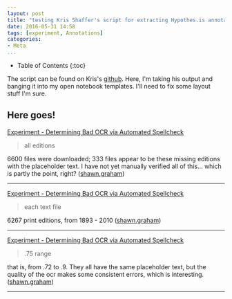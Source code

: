 ```yaml
---
layout: post
title: "testing Kris Shaffer's script for extracting Hypothes.is annotations to Jekyll"
date: 2016-05-31 14:58
tags: [experiment, Annotations]
categories:
- Meta
...
```


* Table of Contents
{:toc}

The script can be found on Kris's [github](https://github.com/kshaffer/pypothesis). Here, I'm taking his output and banging it into my open notebook templates. I'll need to fix some layout stuff I'm sure.

Here goes!
-----


[Experiment - Determining Bad OCR via Automated Spellcheck](http://smgprojects.github.io/experiment-determining-bad-ocr-via-automated-spellcheck/)

> all editions

6600 files were downloaded; 333 files appear to be these missing editions with the placeholder text. I have not yet manually verified all of this... which is partly the point, right? ([shawn.graham](https://hypothes.is/stream?=user:shawn.graham))

<hr/>


[Experiment - Determining Bad OCR via Automated Spellcheck](http://smgprojects.github.io/experiment-determining-bad-ocr-via-automated-spellcheck/)

> each text file

6267 print editions, from 1893 - 2010 ([shawn.graham](https://hypothes.is/stream?=user:shawn.graham))

<hr/>


[Experiment - Determining Bad OCR via Automated Spellcheck](http://smgprojects.github.io/experiment-determining-bad-ocr-via-automated-spellcheck/)

> .75 range

that is, from .72 to .9. They all have the same placeholder text, but the quality of the ocr makes some consistent errors, which is interesting. ([shawn.graham](https://hypothes.is/stream?=user:shawn.graham))

<hr/>
